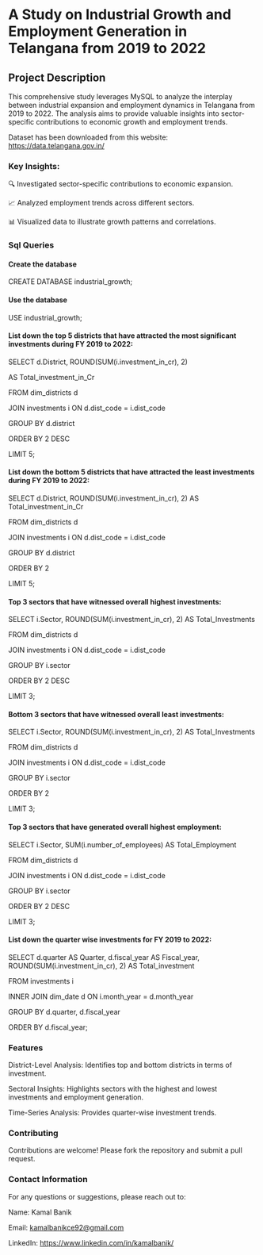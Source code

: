 # A Study on Industrial Growth and Employment Generation in Telangana from 2019 to 2022 

## Project Description 
This comprehensive study leverages MySQL to analyze the interplay between industrial expansion and employment dynamics in Telangana from 2019 to 2022. The analysis aims to provide valuable insights into sector-specific contributions to economic growth and employment trends.

Dataset has been downloaded from this website: https://data.telangana.gov.in/



### Key Insights:
🔍 Investigated sector-specific contributions to economic expansion.

📈 Analyzed employment trends across different sectors.

📊 Visualized data to illustrate growth patterns and correlations.






### Sql Queries

   #### Create the database

CREATE DATABASE industrial_growth;



   #### Use the database

USE industrial_growth;



   #### List down the top 5 districts that have attracted the most significant investments during FY 2019 to 2022:

SELECT d.District, ROUND(SUM(i.investment_in_cr), 2)

AS Total_investment_in_Cr

FROM dim_districts d

JOIN investments i ON d.dist_code = i.dist_code

GROUP BY d.district

ORDER BY 2 DESC

LIMIT 5;

   #### List down the bottom 5 districts that have attracted the least investments during FY 2019 to 2022:

SELECT d.District, ROUND(SUM(i.investment_in_cr), 2) AS Total_investment_in_Cr

FROM dim_districts d

JOIN investments i ON d.dist_code = i.dist_code

GROUP BY d.district

ORDER BY 2

LIMIT 5;

   #### Top 3 sectors that have witnessed overall highest investments:

SELECT i.Sector, ROUND(SUM(i.investment_in_cr), 2) AS Total_Investments

FROM dim_districts d

JOIN investments i ON d.dist_code = i.dist_code

GROUP BY i.sector

ORDER BY 2 DESC

LIMIT 3;

   #### Bottom 3 sectors that have witnessed overall least investments:

SELECT i.Sector, ROUND(SUM(i.investment_in_cr), 2) AS Total_Investments

FROM dim_districts d

JOIN investments i ON d.dist_code = i.dist_code

GROUP BY i.sector

ORDER BY 2

LIMIT 3;

   #### Top 3 sectors that have generated overall highest employment:

SELECT i.Sector, SUM(i.number_of_employees) AS Total_Employment

FROM dim_districts d

JOIN investments i ON d.dist_code = i.dist_code

GROUP BY i.sector

ORDER BY 2 DESC

LIMIT 3;


   #### List down the quarter wise investments for FY 2019 to 2022:

SELECT d.quarter AS Quarter, d.fiscal_year AS Fiscal_year, ROUND(SUM(i.investment_in_cr), 2) AS Total_investment

FROM investments i

INNER JOIN dim_date d ON i.month_year = d.month_year

GROUP BY d.quarter, d.fiscal_year

ORDER BY d.fiscal_year;



### Features
District-Level Analysis: Identifies top and bottom districts in terms of investment.

Sectoral Insights: Highlights sectors with the highest and lowest investments and employment generation.

Time-Series Analysis: Provides quarter-wise investment trends.



### Contributing
Contributions are welcome! Please fork the repository and submit a pull request.


### Contact Information
For any questions or suggestions, please reach out to:

Name: Kamal Banik

Email: kamalbanikce92@gmail.com

LinkedIn: https://www.linkedin.com/in/kamalbanik/
